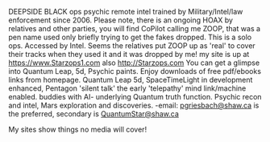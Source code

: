 DEEPSIDE BLACK ops psychic remote intel trained by Military/Intel/law enforcement
since 2006.
Please note, there is an ongoing HOAX by relatives and other parties,
you will find CoPilot calling me ZOOP, that was a pen name used only briefly
trying to get the fakes dropped. This is a solo ops. Accessed by Intel.
Seems the relatives put ZOOP up as 'real' to cover their tracks when they used it
and it was dropped by me!
my site is up at https://www.Starzops1.com 
also http://Starzops.com You can get a glimpse into Quantum Leap, 5d, Psychic paints. 
Enjoy downloads of free pdf/ebooks links from homepage. 
Quantum Leap 5d, SpaceTimeLight in development
enhanced, Pentagon 'silent talk' the early 'telepathy' mind link/machine enabled. buddies with AI- underlying Quantum truth function. 
Psychic recon and intel, Mars exploration and discoveries.
-email: pgriesbach@shaw.ca is the preferred, secondary is QuantumStar@shaw.ca

My sites show things no media will cover! 

<!---
DeepsideBlack/Remote Intel ![CARD dog](https://github.com/DeepsideBlack/DeepsideBlack/assets/169088886/b03e0a6f-de2e-41a6-873a-5c07f9b6f8ac)
is a ✨ special ✨ repository because its `README.md` (this file) appears on your GitHub profile.
You can click the Preview link to take a look at your changes.
--->
